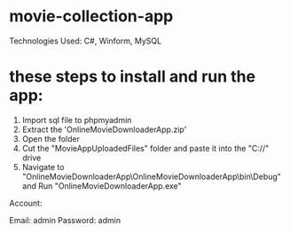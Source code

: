 # movie-collection-app
Technologies Used: C#, Winform, MySQL

# these steps to install and run the app:

1. Import sql file to phpmyadmin
2. Extract the 'OnlineMovieDownloaderApp.zip'
3. Open the folder
4. Cut the "MovieAppUploadedFiles" folder and paste it into the "C://" drive
5. Navigate to "OnlineMovieDownloaderApp\OnlineMovieDownloaderApp\bin\Debug" and Run "OnlineMovieDownloaderApp.exe"

Account:

Email: admin
Password: admin
